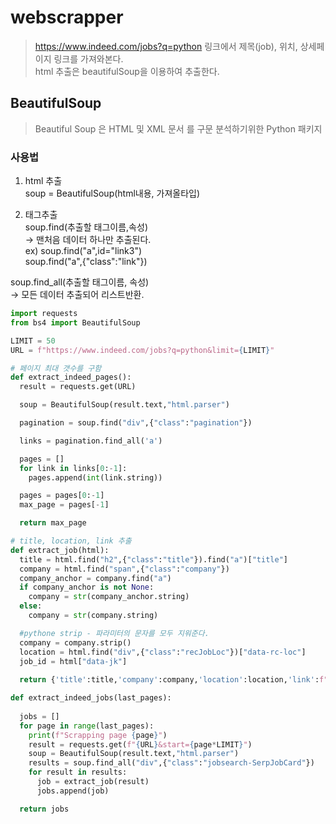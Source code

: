 # webscrapper
> https://www.indeed.com/jobs?q=python 링크에서 제목(job), 위치, 상세페이지 링크를 가져와본다.    
html 추출은 beautifulSoup을 이용하여 추출한다. 
     
     
## BeautifulSoup
> Beautiful Soup 은 HTML 및 XML 문서 를 구문 분석하기위한 Python 패키지      
      
	  
### 사용법   
1. html 추출      
soup = BeautifulSoup(html내용, 가져올타입)	  
       
2. 태그추출     
soup.find(추출할 태그이름,속성)    
-> 맨처음 데이터 하나만 추출된다.    
ex) soup.find("a",id="link3")     
soup.find("a",{"class":"link"})      
          
soup.find_all(추출할 태그이름, 속성)   
-> 모든 데이터 추출되어 리스트반환.    
      
      
```python
import requests
from bs4 import BeautifulSoup

LIMIT = 50
URL = f"https://www.indeed.com/jobs?q=python&limit={LIMIT}"

# 페이지 최대 갯수를 구함
def extract_indeed_pages():
  result = requests.get(URL)

  soup = BeautifulSoup(result.text,"html.parser")

  pagination = soup.find("div",{"class":"pagination"})

  links = pagination.find_all('a')

  pages = []
  for link in links[0:-1]:
    pages.append(int(link.string))

  pages = pages[0:-1]
  max_page = pages[-1]

  return max_page

# title, location, link 추출
def extract_job(html):
  title = html.find("h2",{"class":"title"}).find("a")["title"]
  company = html.find("span",{"class":"company"})
  company_anchor = company.find("a")
  if company_anchor is not None:
    company = str(company_anchor.string)
  else:
    company = str(company.string)

  #pythone strip - 파라미터의 문자를 모두 지워준다.
  company = company.strip()
  location = html.find("div",{"class":"recJobLoc"})["data-rc-loc"]
  job_id = html["data-jk"]
  
  return {'title':title,'company':company,'location':location,'link':f"https://www.indeed.com/viewjob?jk={job_id}"}

def extract_indeed_jobs(last_pages):
 
  jobs = []
  for page in range(last_pages):
    print(f"Scrapping page {page}")
    result = requests.get(f"{URL}&start={page*LIMIT}")
    soup = BeautifulSoup(result.text,"html.parser")
    results = soup.find_all("div",{"class":"jobsearch-SerpJobCard"})
    for result in results:
      job = extract_job(result)
      jobs.append(job)

  return jobs
```